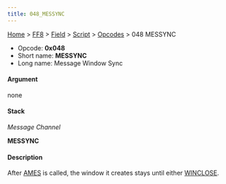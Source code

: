 ```yaml
---
title: 048_MESSYNC
---
```


[Home](../../../../index.md) > [FF8](../../../../FF8.md) > [Field](../../../Field.md) > [Script](../../Script.md) > [Opcodes](../Opcodes.md) > 048 MESSYNC

-   Opcode: **0x048**
-   Short name: **MESSYNC**
-   Long name: Message Window Sync

#### Argument

none

#### Stack

  
*Message Channel*

**MESSYNC**

#### Description

After [AMES](FF8/Field/Script/Opcodes/065_AMES "wikilink") is called, the window it creates stays until either [WINCLOSE](04C_WINCLOSE.md).
